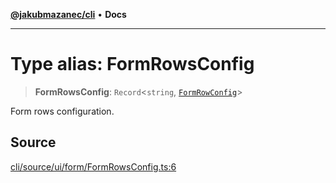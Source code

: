 [**@jakubmazanec/cli**](../README.md) • **Docs**

---

# Type alias: FormRowsConfig

> **FormRowsConfig**: `Record`\<`string`, [`FormRowConfig`](FormRowConfig.md)\>

Form rows configuration.

## Source

[cli/source/ui/form/FormRowsConfig.ts:6](https://github.com/jakubmazanec/js-tools/blob/4653f1571319b3537b5a901a19e171562b7727e5/packages/cli/source/ui/form/FormRowsConfig.ts#L6)
